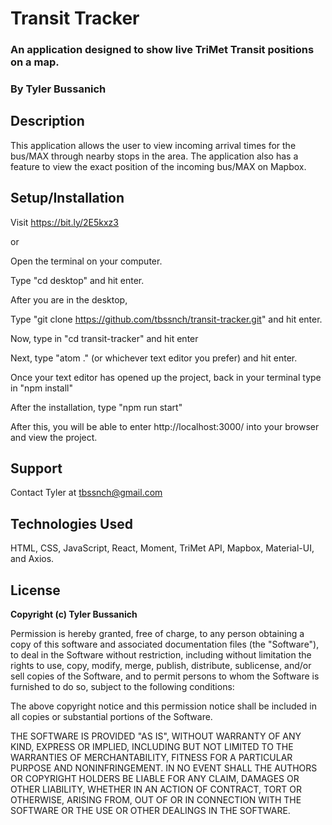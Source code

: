 # Transit Tracker
### An application designed to show live TriMet Transit positions on a map.
### **By Tyler Bussanich**

## Description

This application allows the user to view incoming arrival times for the bus/MAX through nearby stops in the area. The application also has a feature to view the exact position of the incoming bus/MAX on Mapbox. 



## Setup/Installation

Visit https://bit.ly/2E5kxz3

or

Open the terminal on your computer.

Type "cd desktop" and hit enter.

After you are in the desktop,

Type "git clone https://github.com/tbssnch/transit-tracker.git" and hit enter.

Now, type in "cd transit-tracker" and hit enter

Next, type "atom ." (or whichever text editor you prefer) and hit enter.

Once your text editor has opened up the project, back in your terminal type in "npm install"

After the installation, type "npm run start"

After this, you will be able to enter http://localhost:3000/ into your browser and view the project.


## Support

Contact Tyler at tbssnch@gmail.com

## Technologies Used

HTML, CSS, JavaScript, React, Moment, TriMet API, Mapbox, Material-UI, and Axios.

## License

**Copyright (c) Tyler Bussanich**

Permission is hereby granted, free of charge, to any person obtaining a copy
of this software and associated documentation files (the "Software"), to deal
in the Software without restriction, including without limitation the rights
to use, copy, modify, merge, publish, distribute, sublicense, and/or sell
copies of the Software, and to permit persons to whom the Software is
furnished to do so, subject to the following conditions:

The above copyright notice and this permission notice shall be included in all
copies or substantial portions of the Software.

THE SOFTWARE IS PROVIDED "AS IS", WITHOUT WARRANTY OF ANY KIND, EXPRESS OR
IMPLIED, INCLUDING BUT NOT LIMITED TO THE WARRANTIES OF MERCHANTABILITY,
FITNESS FOR A PARTICULAR PURPOSE AND NONINFRINGEMENT. IN NO EVENT SHALL THE
AUTHORS OR COPYRIGHT HOLDERS BE LIABLE FOR ANY CLAIM, DAMAGES OR OTHER
LIABILITY, WHETHER IN AN ACTION OF CONTRACT, TORT OR OTHERWISE, ARISING FROM,
OUT OF OR IN CONNECTION WITH THE SOFTWARE OR THE USE OR OTHER DEALINGS IN THE
SOFTWARE.
